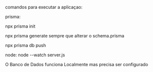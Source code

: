 comandos para executar a aplicaçao:

prisma:

npx prisma init

npx prisma generate sempre que alterar o schema.prisma

npx prisma db push


node:
node --watch server.js

O Banco de Dados funciona Localmente mas precisa ser configurado
